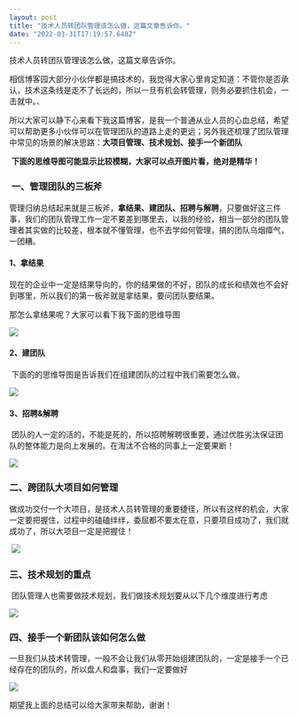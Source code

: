 ```yaml
---
layout: post
title: "技术人员转团队管理该怎么做，这篇文章告诉你。"
date: "2022-03-31T17:19:57.648Z"
---
```

技术人员转团队管理该怎么做，这篇文章告诉你。

相信博客园大部分小伙伴都是搞技术的，我觉得大家心里肯定知道：不管你是否承认，技术这条线是走不了长远的，所以一旦有机会转管理，则务必要抓住机会，一击就中。、

所以大家可以静下心来看下我这篇博客，是我一个普通从业人员的心血总结，希望可以帮助更多小伙伴可以在管理团队的道路上走的更远；另外我还梳理了团队管理中常见的场景的解决思路：**大项目管理、技术规划、接手一个新团队**

 **下面的思维导图可能显示比较模糊，大家可以点开图片看，绝对是精华！**

###  **一、管理团队的三板斧**

管理归纳总结起来就是三板斧，**拿结果、建团队、招聘与解聘**，只要做好这三件事，我们的团队管理工作一定不要差到哪里去，以我的经验，相当一部分的团队管理者其实做的比较差，根本就不懂管理，也不去学如何管理，搞的团队乌烟瘴气，一团糟。

#### **1、拿结果**

现在的企业中一定是结果导向的，你的结果做的不好，团队的成长和绩效也不会好到哪里，所以我们的第一板斧就是拿结果，要问团队要结果。

那怎么拿结果呢？大家可以看下我下面的思维导图

![](https://img2022.cnblogs.com/blog/1101486/202203/1101486-20220331231232884-1732033657.png)

#### **2、建团队**

 下面的的思维导图是告诉我们在组建团队的过程中我们需要怎么做。

![](https://img2022.cnblogs.com/blog/1101486/202203/1101486-20220331231257819-670960466.jpg)

#### **3、招聘&解聘**

 团队的人一定的活的，不能是死的，所以招聘解聘很重要，通过优胜劣汰保证团队的整体能力是向上发展的。在淘汰不合格的同事上一定要果断！

![](https://img2022.cnblogs.com/blog/1101486/202203/1101486-20220331231315046-2095448158.jpg)

### 二、跨团队大项目如何管理

做成功交付一个大项目，是技术人员转管理的重要捷径，所以有这样的机会，大家一定要把握住，过程中的磕磕绊绊，委屈都不要太在意，只要项目成功了，我们就成功了，所以大项目一定是把握住！

 ![](https://img2022.cnblogs.com/blog/1101486/202203/1101486-20220331231331979-1762429334.jpg)

### 三、技术规划的重点

 团队管理人也需要做技术规划，我们做技术规划要从以下几个维度进行考虑

![](https://img2022.cnblogs.com/blog/1101486/202203/1101486-20220331231344539-1925133665.jpg)

### 四、接手一个新团队该如何怎么做

一旦我们从技术转管理，一般不会让我们从零开始组建团队的，一定是接手一个已经存在的团队的，所以盘人和盘事，我们一定要做好

![](https://img2022.cnblogs.com/blog/1101486/202203/1101486-20220331231402350-172961579.jpg)

期望我上面的总结可以给大家带来帮助，谢谢！